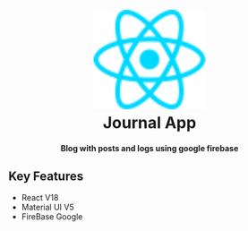<h1 align="center">
  <br>
  <a href="https://reactjs.org/">
  <img src="/src/assets/react.svg" alt="Markdownify" width="200"></a>
  <br>
  Journal App
  <br>
</h1>

<h4 align="center">Blog with posts and logs using google firebase</h4>

## Key Features

- React V18
- Material UI V5
- FireBase Google
